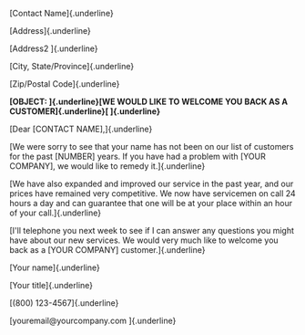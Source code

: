 [Contact Name]{.underline}

[Address]{.underline}

[Address2 ]{.underline}

[City, State/Province]{.underline}

[Zip/Postal Code]{.underline}

**[OBJECT: ]{.underline}[WE WOULD LIKE TO WELCOME YOU BACK AS A
CUSTOMER]{.underline}[ ]{.underline}**

[Dear \[CONTACT NAME\],]{.underline}

[We were sorry to see that your name has not been on our list of
customers for the past \[NUMBER\] years. If you have had a problem with
\[YOUR COMPANY\], we would like to remedy it.]{.underline}

[We have also expanded and improved our service in the past year, and
our prices have remained very competitive. We now have servicemen on
call 24 hours a day and can guarantee that one will be at your place
within an hour of your call.]{.underline}

[I'll telephone you next week to see if I can answer any questions you
might have about our new services. We would very much like to welcome
you back as a \[YOUR COMPANY\] customer.]{.underline}

[Your name]{.underline}

[Your title]{.underline}

[(800) 123-4567]{.underline}

[youremail\@yourcompany.com ]{.underline}
